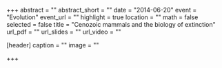 +++
abstract = ""
abstract_short = ""
date = "2014-06-20"
event = "Evolution"
event_url = ""
highlight = true
location = ""
math = false
selected = false
title = "Cenozoic mammals and the biology of extinction"
url_pdf = ""
url_slides = ""
url_video = ""

[header]
  caption = ""
  image = ""

+++

